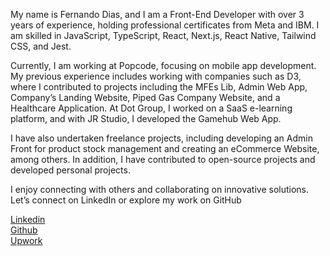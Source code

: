 My name is Fernando Dias, and I am a Front-End Developer with over 3 years of experience, holding professional certificates from Meta and IBM. I am skilled in JavaScript, TypeScript, React, Next.js, React Native, Tailwind CSS, and Jest.

Currently, I am working at Popcode, focusing on mobile app development. My previous experience includes working with companies such as D3, where I contributed to projects including the MFEs Lib, Admin Web App, Company’s Landing Website, Piped Gas Company Website, and a Healthcare Application. At Dot Group, I worked on a SaaS e-learning platform, and with JR Studio, I developed the Gamehub Web App.

I have also undertaken freelance projects, including developing an Admin Front for product stock management and creating an eCommerce Website, among others. In addition, I have contributed to open-source projects and developed personal projects.

I enjoy connecting with others and collaborating on innovative solutions. Let’s connect on LinkedIn or explore my work on GitHub

[Linkedin](https://www.linkedin.com/in/0xfernandodias/) <br/>
[Github](https://github.com/0xFernandoDias) <br/>
[Upwork](https://www.upwork.com/freelancers/~019898a8d588c45628) <br/>

